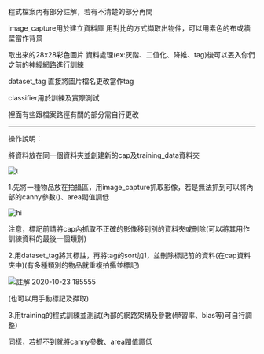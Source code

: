 程式檔案內有部分註解，若有不清楚的部分再問


image_capture用於建立資料庫   用對比的方式擷取出物件，可以用素色的布或牆壁當作背景


取出來的28x28彩色圖片 資料處理(ex:灰階、二值化、降維、tag)後可以丟入你們之前的神經網路進行訓練


dataset_tag 直接將圖片檔名更改當作tag


classifier用於訓練及實際測試


裡面有些跟檔案路徑有關的部分需自行更改


---------------------------------------------------------------------------------------------


操作說明：


將資料放在同一個資料夾並創建新的cap及training_data資料夾


![t](https://user-images.githubusercontent.com/72076184/96996406-63c89480-1562-11eb-9e0d-d1d3a492ee96.png)


1.先將一種物品放在拍攝區，用image_capture抓取影像，若是無法抓到可以將內部的canny參數()、area閥值調低


![hi](https://user-images.githubusercontent.com/72076184/96996986-75f70280-1563-11eb-958e-838cc32cbc7a.png)


注意，標記前請將cap內抓取不正確的影像移到別的資料夾或刪除(可以將其用作訓練資料的最後一個類別)


2.用dataset_tag將其標註，再將tag的sort加1，並刪除標記前的資料(在cap資料夾中)(有多種類別的物品就重複拍攝並標記)


![註解 2020-10-23 185555](https://user-images.githubusercontent.com/72076184/96996024-bce3f880-1561-11eb-9337-c31e4574f084.png)


(也可以用手動標記及擷取)


3.用training的程式訓練並測試(內部的網路架構及參數(學習率、bias等)可自行調整)


同樣，若抓不到就將canny參數、area閥值調低
